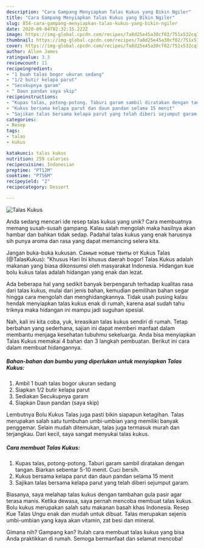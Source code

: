 ```yaml
---
description: "Cara Gampang Menyiapkan Talas Kukus yang Bikin Ngiler"
title: "Cara Gampang Menyiapkan Talas Kukus yang Bikin Ngiler"
slug: 854-cara-gampang-menyiapkan-talas-kukus-yang-bikin-ngiler
date: 2020-09-04T02:32:15.222Z
image: https://img-global.cpcdn.com/recipes/7a8d25e45a30cf02/751x532cq70/talas-kukus-foto-resep-utama.jpg
thumbnail: https://img-global.cpcdn.com/recipes/7a8d25e45a30cf02/751x532cq70/talas-kukus-foto-resep-utama.jpg
cover: https://img-global.cpcdn.com/recipes/7a8d25e45a30cf02/751x532cq70/talas-kukus-foto-resep-utama.jpg
author: Allen James
ratingvalue: 3.3
reviewcount: 11
recipeingredient:
- "1 buah talas bogor ukuran sedang"
- "1/2 butir kelapa parut"
- "Secukupnya garam"
- " Daun pandan saya skip"
recipeinstructions:
- "Kupas talas, potong-potong. Taburi garam sambil diratakan dengan tangan. Biarkan sebentar 5-10 menit. Cuci bersih."
- "Kukus bersama kelapa parut dan daun pandan selama 15 menit"
- "Sajikan talas bersama kelapa parut yang telah diberi sejumput garam."
categories:
- Resep
tags:
- talas
- kukus

katakunci: talas kukus 
nutrition: 259 calories
recipecuisine: Indonesian
preptime: "PT12M"
cooktime: "PT56M"
recipeyield: "2"
recipecategory: Dessert

---
```



![Talas Kukus](https://img-global.cpcdn.com/recipes/7a8d25e45a30cf02/751x532cq70/talas-kukus-foto-resep-utama.jpg)

Anda sedang mencari ide resep talas kukus yang unik? Cara membuatnya memang susah-susah gampang. Kalau salah mengolah maka hasilnya akan hambar dan bahkan tidak sedap. Padahal talas kukus yang enak harusnya sih punya aroma dan rasa yang dapat memancing selera kita.

Jangan buka-buka kukusan. Самые новые твиты от Kukus Talas (@TalasKukus): &#34;Khusus Hari Ini khusus daerah bogor! Talas Kukus adalah makanan yang biasa dikonsumsi oleh masyarakat Indonesia. Hidangan kue bolu kukus talas adalah hidangan yang enak dan lezat.

Ada beberapa hal yang sedikit banyak berpengaruh terhadap kualitas rasa dari talas kukus, mulai dari jenis bahan, kemudian pemilihan bahan segar hingga cara mengolah dan menghidangkannya. Tidak usah pusing kalau hendak menyiapkan talas kukus enak di rumah, karena asal sudah tahu triknya maka hidangan ini mampu jadi suguhan spesial.


Nah, kali ini kita coba, yuk, kreasikan talas kukus sendiri di rumah. Tetap berbahan yang sederhana, sajian ini dapat memberi manfaat dalam membantu menjaga kesehatan tubuhmu sekeluarga. Anda bisa menyiapkan Talas Kukus memakai 4 bahan dan 3 langkah pembuatan. Berikut ini cara dalam membuat hidangannya.

<!--inarticleads1-->

##### Bahan-bahan dan bumbu yang diperlukan untuk menyiapkan Talas Kukus:

1. Ambil 1 buah talas bogor ukuran sedang
1. Siapkan 1/2 butir kelapa parut
1. Sediakan Secukupnya garam
1. Siapkan  Daun pandan (saya skip)


Lembutnya Bolu Kukus Talas juga pasti bikin siapapun ketagihan. Talas merupakan salah satu tumbuhan umbi-umbian yang memiliki banyak penggemar. Selain mudah ditemukan, talas juga termasuk murah dan terjangkau. Dari kecil, saya sangat menyukai talas kukus. 

<!--inarticleads2-->

##### Cara membuat Talas Kukus:

1. Kupas talas, potong-potong. Taburi garam sambil diratakan dengan tangan. Biarkan sebentar 5-10 menit. Cuci bersih.
1. Kukus bersama kelapa parut dan daun pandan selama 15 menit
1. Sajikan talas bersama kelapa parut yang telah diberi sejumput garam.


Biasanya, saya melahap talas kukus dengan tambahan gula pasir agar terasa manis. Ketika dewasa, saya pernah mencoba membuat talas kukus. Bolu kukus merupakan salah satu makanan basah khas Indonesia. Resep Kue Talas Ungu enak dan mudah untuk dibuat. Talas merupakan sejenis umbi-umbian yang kaya akan vitamin, zat besi dan mineral. 

Gimana nih? Gampang kan? Itulah cara membuat talas kukus yang bisa Anda praktikkan di rumah. Semoga bermanfaat dan selamat mencoba!
